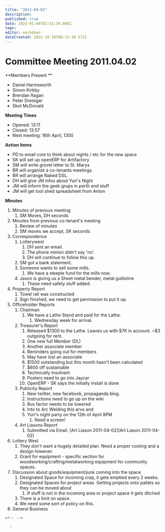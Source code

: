 ```yaml
---
title: "2011-04-02"
description: 
published: true
date: 2023-01-04T02:51:39.886Z
tags: 
editor: markdown
dateCreated: 2022-10-19T08:15:38.572Z
---
```


# Committee Meeting 2011.04.02

\*\*Members Present \*\*

-   Daniel Harmsworth
-   Simon Kirkby
-   Brendan Ragan
-   Peter Dreisiger
-   Skot McDonald

**Meeting Times**

-   Opened: 13:11
-   Closed: 13:57
-   Next meeting: 16th April, 1300

**Action Items**

-   PD to email core to think about nights / etc for the new space
-   SK will set up openERP for Artifactory
-   SM will write grovel letter to St. Marys
-   BR will organize a co-tenants meetings.
-   BR will arrange Naked DSL.
-   DH will give JM infos about Yuri's Night
-   JM will inform the geek grups in perth and stuff
-   JM will get tool shed spreadsheet from Anton

**Minutes**

1.  Minutes of previous meeting
    1.  SM Moves, DH seconds
2.  Minutes from previous co-tenant's meeting
    1.  Review of minutes
    2.  SM moves we accept, SK seconds
3.  Correspondence
    1.  Lotterywest
        1.  DH sent an email.
        2.  The phone minion didn't say 'no'.
        3.  DH will continue to follow this up.
    2.  SM got a bank statement.
    3.  Someone wants to sell some mills.
        1.  We have a steeple fund for the mills now.
    4.  Jason is giving us a Sheet metal bender, metal guillotine
        1.  These need safety stuff added.
4.  Property Report
    1.  Towel rail was constructed
    2.  Sign finished, we need to get permission to put it up.
5.  Officeholder Reports
    1.  Chairman
        1.  We have a Lathe Stand and paid for the Lathe.
            1.  Wednesday week for arrival.
    2.  Treasurer's Report
        1.  Released \$1300 to the Lathe. Leaves us with \$7K in account. \~\$3 outgoing for rent.
        2.  One new full Member (DL)
        3.  Another associate member
        4.  Reminders going out for members
        5.  May have lost an associate
        6.  \$1500 outstanding but this month hasn't been calculated
        7.  \$600 off sustainable
        8.  Technically Insolvent
        9.  Posters need to go into Jaycar
        10. OpenERP - SK says the initially install is done
    3.  Publicity Report
        1.  New twitter, new facebook, propaganda blog.
        2.  Instructions need to go up on the wiki
        3.  Bus factor needs to be lowered
        4.  Into to Arc Welding this arvo and
        5.  Yuri's night party on the 12th of April 8PM
            1.  Need a screen!
    4.  Art Liasons Report
        1.  Submitted via Email. [Art Liason 2011-04-02](Art Liason 2011-04-02)
6.  Lottery West
    1.  They don't want a hugely detailed plan. Need a proper costing and a design however.
    2.  Grant for equipment - specific section for woodworking/crafting/metalworking equipment for community spaces.
7.  Discussion about goods/equipment/junk coming into the space
    1.  Designated Space for incoming crap, it gets emptied every 2 weeks.
    2.  Designated Spaces for project areas. Getting projects onto pallets so they can be moved about
        1.  If stuff is not in the incoming area or project space it gets ditched
    3.  There is a limit on space.
    4.  We need some sort of policy on this.
8.  General Business

```{=html}
<!-- -->
```
      - 
